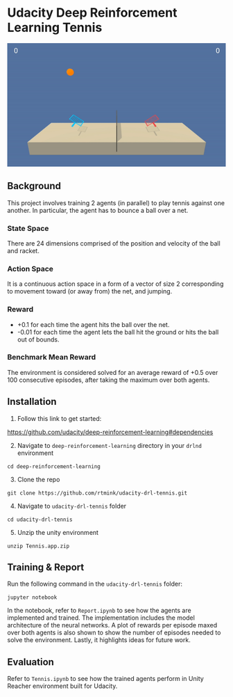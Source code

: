 # Udacity Deep Reinforcement Learning Tennis

![Two agents playing tennis](tennis.gif)

## Background
This project involves training 2 agents (in parallel) to play tennis against one another. In particular, the agent has to bounce a ball over a net.

### State Space
There are 24 dimensions comprised of the position and velocity of the ball and racket.

### Action Space
It is a continuous action space in a form of a vector of size 2 corresponding to movement toward (or away from) the net, and jumping.

### Reward
* +0.1 for each time the agent hits the ball over the net.
* -0.01 for each time the agent lets the ball hit the ground or hits the ball out of bounds.

### Benchmark Mean Reward
The environment is considered solved for an average reward of +0.5 over 100 consecutive episodes, after taking the maximum over both agents.


## Installation
1. Follow this link to get started:

https://github.com/udacity/deep-reinforcement-learning#dependencies

2. Navigate to `deep-reinforcement-learning` directory in your `drlnd` environment
```
cd deep-reinforcement-learning
```

3. Clone the repo
```
git clone https://github.com/rtmink/udacity-drl-tennis.git
```

4. Navigate to `udacity-drl-tennis` folder
```
cd udacity-drl-tennis
```

5. Unzip the unity environment
```
unzip Tennis.app.zip
```

## Training & Report
Run the following command in the `udacity-drl-tennis` folder:
```
jupyter notebook
```

In the notebook, refer to `Report.ipynb` to see how the agents are implemented and trained. The implementation includes the model architecture of the neural networks. A plot of rewards per episode maxed over both agents is also shown to show the number of episodes needed to solve the environment. Lastly, it highlights ideas for future work.

## Evaluation
Refer to `Tennis.ipynb` to see how the trained agents perform in Unity Reacher environment built for Udacity.
